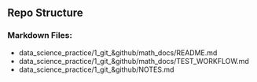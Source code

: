 ## Repo Structure 

### Markdown Files: 
- data_science_practice/1_git_&github/math_docs/README.md
- data_science_practice/1_git_&github/math_docs/TEST_WORKFLOW.md
- data_science_practice/1_git_&github/NOTES.md
